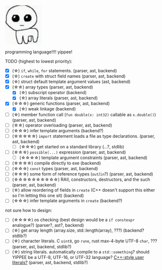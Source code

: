 ![yippee](./assets/YIPPEE.webp)

programming language!!!! yippee!

TODO (highest to lowest priority):

- [x] (☆) `if`, `while`, `for` statements. (parser, ast, backend)
- [x] (☆) `create` with struct field names (parser, ast, backend)
- [x] (☆) struct default template argument values (ast, backend)
- [x] (☆☆) array types (parser, ast, backend)
	- [x] (☆) subscript operator (backend)
	- [x] (☆) array literals (parser, ast, backend)
- [x] (☆☆☆) generic functions (parser, ast, backend)
	- [x] (☆) weak linkage (backend)
- [ ] (☆) member function call (`fun double(x: int32)` callable as `x.double()`) (parser, ast, backend)
- [ ] (☆☆) operator overloading (parser, ast, backend)
- [ ] (☆☆☆) infer template arguments (backend?)
- [ ] (☆☆☆☆☆) `import` statement loads a file as type declarations. (parser, ast, backend)
	- [ ] (☆☆☆) get started on a standard library (...?, stdlib)
- [ ] (☆☆☆) `possible(...)` expression (parser, ast, backend)
	- [ ] (☆☆☆☆) template argument constraints (parser, ast, backend)
- [ ] (☆☆☆☆) compile directly to exe (backend)
- [ ] (☆☆☆) `const` types (parser, ast, backend)
- [ ] (☆☆☆) some form of reference types (`out`/`in`?) (parser, ast, backend)
- [ ] (☆☆☆☆☆☆☆☆☆☆) RAII, constructors, destructors, and the such (parser, ast, backend)
- [ ] (☆) allow reordering of fields in `create` (C++ doesn't support this either so I'm letting this one sit) (backend)
- [ ] (☆☆☆) infer template arguments in `create` (backend?)

not sure how to design:

- [ ] (☆☆☆☆) os checking (best design would be a `if constexpr` analogue?) (parser?, ast?, backend)
- [ ] (☆) get array length (array.size, std::length(array), ???) (backend? stdlib?)
- [ ] (☆) character literals. C `uint8`, go `rune`, rust max-4-byte UTF-8 `char`, ???  (parser, ast, backend, stdlib?)
- [ ] (☆) string literals. automatically compile to a `std::something`? should YIPPEE be a UTF-8, UTF-16, or UTF-32 language? [C++-style user literals?](https://en.cppreference.com/w/cpp/language/user_literal)
  (parser, ast, backend,
  stdlib?)
